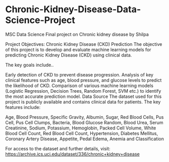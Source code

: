 # Chronic-Kidney-Disease-Data-Science-Project
MSC Data Science Final project on Chronic kidney disease by Shilpa

Project Objectives: Chronic Kidney Disease (CKD) Prediction 
The objective of this project is to develop and evaluate machine learning models for predicting Chronic Kidney Disease (CKD) using clinical data.

The key goals include..

Early detection of CKD to prevent disease progression.
Analysis of key clinical features such as age, blood pressure, and glucose levels to predict the likelihood of CKD.
Comparison of various machine learning models (Logistic Regression, Decision Trees, Random Forest, SVM etc.) to identify the most accurate prediction model.
Data Source
The dataset used for this project is publicly available and contains clinical data for patients. The key features include:

Age,
Blood Pressure,
Specific Gravity,
Albumin,
Sugar,
Red Blood Cells,
Pus Cell,
Pus Cell Clumps,
Bacteria,
Blood Glucose Random,
Blood Urea,
Serum Creatinine,
Sodium,
Potassium,
Hemoglobin,
Packed Cell Volume,
White Blood Cell Count,
Red Blood Cell Count,
Hypertension,
Diabetes Mellitus,
Coronary Artery Disease,
Appetite,
Pedal Edema,
Anemia and 
Classification

For access to the dataset and further details, visit: https://archive.ics.uci.edu/dataset/336/chronic+kidney+disease
